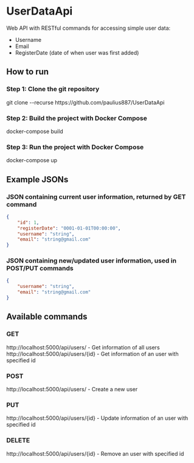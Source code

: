 # UserDataApi
Web API with RESTful commands for accessing simple user data:
- Username
- Email
- RegisterDate (date of when user was first added)
## How to run
### Step 1: Clone the git repository
git clone --recurse ht<span>tps://</span>github.com/paulius887/UserDataApi
### Step 2: Build the project with Docker Compose
docker-compose build<br />
### Step 3: Run the project with Docker Compose
docker-compose up<br />
## Example JSONs
### JSON containing current user information, returned by GET command
```json
{
    "id": 1,
    "registerDate": "0001-01-01T00:00:00",
    "username": "string",
    "email": "string@gmail.com"
}
```
### JSON containing new/updated user information, used in POST/PUT commands
```json
{
    "username": "string",
    "email": "string@gmail.com"
}
```
## Available commands
### GET
ht<span>tp://localhost:5000/api/users/ - Get information of all users <br />
ht<span>tp://localhost:5000/api/users/{id} - Get information of an user with specified id
### POST
ht<span>tp://localhost:5000/api/users/ - Create a new user <br />
### PUT
ht<span>tp://localhost:5000/api/users/{id} - Update information of an user with specified id <br />
### DELETE
ht<span>tp://localhost:5000/api/users/{id} - Remove an user with specified id
